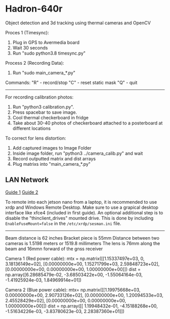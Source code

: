 # Hadron-640r

Object detection and 3d tracking using thermal cameras and OpenCV

Proces 1 (Timesync):

  1. Plug in GPS to Avermedia board
  2. Wait 30 seconds
  3. Run "sudo python3.8 timesync.py"

Process 2 (Recording Data):

  1. Run "sudo main_camera_*.py"

  Commands:
     "R" - record/stop
     "C" - reset static mask
     "Q" - quit


----------------------------------------------------------------------
For recording calibration photos:

  1.  Run "python3 calibration.py".
  2.  Press spacebar to save image.
  3.  Cool thermal checkerboard in fridge
  3.  Take about 30-40 photos of checkerboard attached to a posterboard at different locations

To correct for lens distortion:

  1. Add captured images to Image Folder
  2. Inside image folder, run "python3 ../camera_calib.py" and wait
  3. Record outputted matrix and dist arrays
  4. Plug matrixs into "main_camera_*.py"

## LAN Network ##

[Guide 1](https://www.digitalocean.com/community/tutorials/how-to-enable-remote-desktop-protocol-using-xrdp-on-ubuntu-22-04)
[Guide 2](https://phoenixnap.com/kb/ubuntu-remote-desktop-from-windows)

To remote into each jetson nano from a laptop, it is recommended to use xrdp and Windows Remote Desktop. Make sure to use a grapical desktop interface like xfce4 (included in first guide).
An optional additional step is to disable the "thinclient_drives" mounted drive. This is done by including `EnableFuseMount=false` in the `/etc/xrdp/sesman.ini` file.

----------------------------------------------------------------------

Beam distance is 62 inches
Bracket piece is 55mm 
Distance between two cameras is 1.5198 meters or 1519.8 millimeters
The lens is 76mm along the beam and 16mmn forward of the gnss receiver

Camera 1 (Red power cable):
    mtx = np.matrix([[1.15337497e+03, 0, 3.18136149e+02], 
           [0.00000000e+00, 1.15271799e+03, 2.59848723e+02], 
           [0.00000000e+00, 0.00000000e+00, 1.00000000e+00]])
    dist = np.array([6.28685479e-02, -3.68503422e+00, -1.55064164e-03, -1.41925924e-03, 	             1.84969914e+01])

Camera 2 (Blue power cable):
    mtx= np.matrix([[1.19975668e+03, 0.00000000e+00, 2.90733126e+02],
            [0.00000000e+00, 1.20094533e+03, 2.45528429e+02],
            [0.00000000e+00, 0.00000000e+00, 1.00000000e+00]])
    dist = np.array([[ 1.19948432e-01, -4.15188268e+00, -1.51634226e-03, -3.83780623e-03,      2.28387360e+01]])


